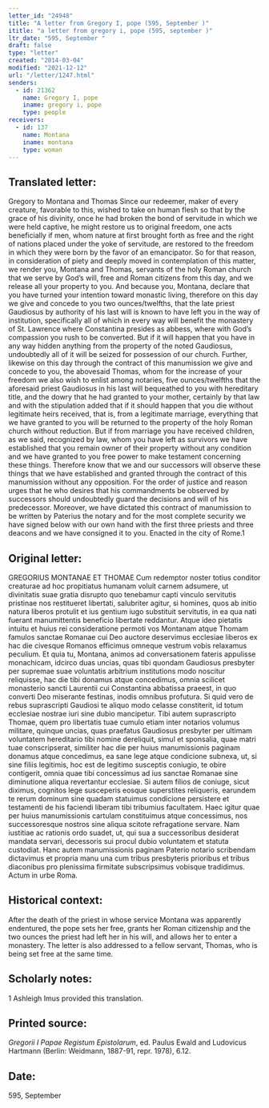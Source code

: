```yaml
---
letter_id: "24948"
title: "A letter from Gregory I, pope (595, September )"
ititle: "a letter from gregory i, pope (595, september )"
ltr_date: "595, September "
draft: false
type: "letter"
created: "2014-03-04"
modified: "2021-12-12"
url: "/letter/1247.html"
senders:
  - id: 21362
    name: Gregory I, pope
    iname: gregory i, pope
    type: people
receivers:
  - id: 137
    name: Montana
    iname: montana
    type: woman
---
```

<h2> Translated letter:</h2>Gregory to Montana and Thomas
Since our redeemer, maker of every creature, favorable to this, wished to take on human flesh so that by the grace of his divinity, once he had broken the bond of servitude in which we were held captive, he might restore us to original freedom, one acts beneficially if men, whom nature at first brought forth as free and the right of nations placed under the yoke of servitude, are restored to the freedom in which they were born by the favor of an emancipator.  So for that reason, in consideration of piety and deeply moved in contemplation of this matter, we render you, Montana and Thomas, servants of the holy Roman church that we serve by God’s will, free and Roman citizens from this day, and we release all your property to you.
	And because you, Montana, declare that you have turned your intention toward monastic living, therefore on this day we give and concede to you two ounces/twelfths, that the late priest Gaudiosus by authority of his last will is known to have left you in the way of institution, specifically all of which in every way will benefit the monastery of St. Lawrence where Constantina presides as abbess, where with God’s compassion you rush to be converted.  But if it will happen that you have in any way hidden anything from the property of the noted Gaudiosus, undoubtedly all of it will be seized for possession of our church.
	Further, likewise on this day through the contract of this manumission we give and concede to you, the abovesaid Thomas, whom for the increase of your freedom we also wish to enlist among notaries, five ounces/twelfths that the aforesaid priest Gaudiosus in his last will bequeathed to you with hereditary title, and the dowry that he had granted to your mother, certainly by that law and with the stipulation added that if it should happen that you die without legitimate heirs received, that is, from a legitimate marriage, everything that we have granted to you will be returned to the property of the holy Roman church without reduction.  But if from marriage you have received children, as we said, recognized by law, whom you have left as survivors we have established that you remain owner of their property without any condition and we have granted to you free power to make testament concerning these things.  Therefore know that we and our successors will observe these things that we have established and granted through the contract of this manumission without any opposition.  For the order of justice and reason urges that he who desires that his commandments be observed by successors should undoubtedly guard the decisions and will of his predecessor.
	Moreover, we have dictated this contract of manumission to be written by Paterius the notary and for the most complete security we have signed below with our own hand with the first three priests and three deacons and we have consigned it to you.
	Enacted in the city of Rome.1
<h2 class="mt-4"> Original letter:</h2>GREGORIUS MONTANAE ET THOMAE
          Cum redemptor noster totius conditor creaturae ad hoc propitiatus humanam voluit carnem adsumere, ut divinitatis suae gratia disrupto quo tenebamur capti vinculo servitutis pristinae nos restitueret libertati, salubriter agitur, si homines, quos ab initio natura liberos protulit et ius gentium iugo substituit servitutis, in ea qua nati fuerant manumittentis beneficio libertate reddantur. Atque ideo pietatis intuitu et huius rei consideratione permoti vos Montanam atque Thomam famulos sanctae Romanae cui Deo auctore deservimus ecclesiae liberos ex hac die civesque Romanos efficimus omneque vestrum vobis relaxamus peculium.
Et quia tu, Montana, animos ad conversationem fateris appulisse monachicam, idcirco duas uncias, quas tibi quondam Gaudiosus presbyter per supremae suae voluntatis arbitrium institutions modo noscitur reliquisse, hac die tibi donamus atque concedimus, omnia scilicet monasterio sancti Laurentii cui Constantina abbatissa praeest, in quo converti Deo miserante festinas, inodis omnibus profutura. Si quid vero de rebus suprascripti Gaudiosi te aliquo modo celasse constiterit, id totum ecclesiae nostrae iuri sine dubio mancipetur.
Tibi autem suprascripto Thomae, quem pro libertatis tuae cumulo etiam inter notarios volumus militare, quinque uncias, quas praefatus Gaudiosus presbyter per ultimam voluntatem hereditario tibi nomine dereliquit, simul et sponsalia, quae matri tuae conscripserat, similiter hac die per huius manumissionis paginam donamus atque concedimus, ea sane lege atque condicione subnexa, ut, si sine filiis legitimis, hoc est de legitimo susceptis coniugio, te obire contigerit, omnia quae tibi concessimus ad ius sanctae Romanae sine diminutione aliqua revertantur ecclesiae. Si autem filios de coniuge, sicut diximus, cognitos lege susceperis eosque superstites reliqueris, earundem te rerum dominum sine quadam statuimus condicione persistere et testamenti de his faciendi liberam tibi tribumius facultatem. Haec igitur quae per huius manumissionis cartulam constituimus atque concessimus, nos successoresque nostros sine aliqua scitote refragatione servare. Nam iustitiae ac rationis ordo suadet, ut, qui sua a successoribus desiderat mandata servari, decessoris sui procul dubio voluntatem et statuta custodiat.
Hanc autem manumissionis paginam Paterio notario scribendam dictavimus et propria manu una cum tribus presbyteris prioribus et tribus diaconibus pro plenissima firmitate subscripsimus vobisque tradidimus.
Actum in urbe Roma.
<h2 class="mt-4"> Historical context:</h2>After the death of the priest in whose service Montana was apparently endentured, the pope sets her free, grants her Roman citizenship and the two ounces the priest had left her in his will, and allows her to enter a monastery.  The letter is also addressed to a fellow servant, Thomas, who is being set free at the same time.
<h2 class="mt-4"> Scholarly notes:</h2>1 Ashleigh Imus provided this translation.
<h2 class="mt-4"> Printed source:</h2><p><em>Gregorii I Papae Registum Epistolarum</em>, ed. Paulus Ewald and Ludovicus Hartmann (Berlin: Weidmann, 1887-91, repr. 1978), 6.12.</p><h2 class="mt-4"> Date:</h2>595, September 